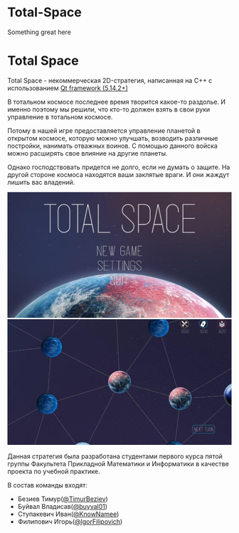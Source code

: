 # Total-Space
Something great here
# Total Space
Total Space - некоммерческая 2D-стратегия, написанная на C++ с использованием [Qt framework (5.14.2+)](https://www.qt.io/)

В тотальном космосе последнее время творится какое-то раздолье. И именно поэтому мы решили, что кто-то должен взять в свои руки управление в тотальном космосе. 

Потому в нашей игре предоставляется управление планетой в открытом космосе, которую можно улучшать, возводить различные постройки, нанимать отважных воинов. С помощью данного войска можно расширять свое влияние на другие планеты.

Однако господствовать придется не долго, если не думать о защите. На другой стороне космоса находятся ваши заклятые враги. И они жаждут лишить вас владений.

![](https://github.com/KnowNamee/Total-Space/blob/Readme/img/Main%20Menu.jpg)
![](https://github.com/KnowNamee/Total-Space/blob/Readme/img/Game%20Screen.jpg)

Данная стратегия была разработана студентами первого курса пятой группы Факультета Прикладной Математики и Информатики в качестве проекта по учебной практике.

В состав команды входят:
- Безиев Тимур([@TimurBeziev](https://github.com/TimurBeziev))
- Буйвал Владисав([@buyval01](https://github.com/buyval01))
- Ступакевич Иван([@KnowNamee](https://github.com/KnowNamee))
- Филипович Игорь([@IgorFilipovich](https://github.com/IgorFilipovich))

